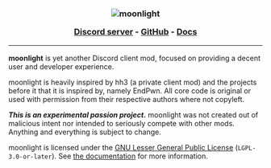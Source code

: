 <h3 align="center">
  <img src="./img/wordmark.png" alt="moonlight" />

<a href="https://discord.gg/FdZBTFCP6F">Discord server</a>
\- <a href="https://github.com/moonlight-mod/moonlight">GitHub</a>
\- <a href="https://moonlight-mod.github.io/">Docs</a>

  <hr />
</h3>

**moonlight** is yet another Discord client mod, focused on providing a decent user and developer experience.

moonlight is heavily inspired by hh3 (a private client mod) and the projects before it that it is inspired by, namely EndPwn. All core code is original or used with permission from their respective authors where not copyleft.

**_This is an experimental passion project._** moonlight was not created out of malicious intent nor intended to seriously compete with other mods. Anything and everything is subject to change.

moonlight is licensed under the [GNU Lesser General Public License](https://www.gnu.org/licenses/lgpl-3.0.html) (`LGPL-3.0-or-later`). See [the documentation](https://moonlight-mod.github.io/) for more information.
